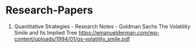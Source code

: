 # Research-Papers

1) Quantitative Strategies - Research Notes - Goldman Sachs
The Volatility Smile and Its Implied Tree
https://emanuelderman.com/wp-content/uploads/1994/01/gs-volatility_smile.pdf
